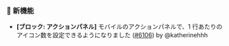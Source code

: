 ### 🎉 新機能

* **[ブロック: アクションパネル]** モバイルのアクションパネルで、1 行あたりのアイコン数を設定できるようになりました ([#6106](https://github.com/nocobase/nocobase/pull/6106)) by @katherinehhh
